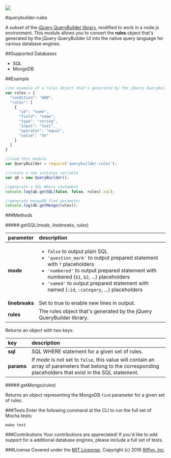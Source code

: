 <img src="https://travis-ci.org/RiffynInc/querybuilder-rules.svg?branch=master">

#querybuilder-rules

A subset of the [jQuery QueryBuilder library](http://querybuilder.js.org/index.html), modified to work in a node.js environment. This module allows you to convert the **rules** object that's generated by the jQuery QueryBuilder UI into the native query language for various database engines.

##Supported Databases

* SQL
* MongoDB

##Example

```javascript
//an example of a rules object that's generated by the jQuery QueryBuilder UI.
var rules = {
  "condition": "AND",
  "rules": [
    {
      "id": "name",
      "field": "name",
      "type": "string",
      "input": "text",
      "operator": "equal",
      "value": "Sh"
    }
  ]
}

//load this module
var QueryBuilder = require('querybuilder-rules');

//create a new instance variable
var qb = new QueryBuilder();

//generate a SQL Where statement
console.log(qb.getSQL(false, false, rules).sql);

//generate mongoDB find parameter
console.log(db.getMongo(rules));
```

###Methods

#####.getSQL(*mode*, *linebreaks*, *rules*)

| parameter | description  |
|:---|:---|
| **mode** | <ul><li>`false` to output plain SQL</li><li>`'question_mark'` to output prepared statement with `?` placeholders</li><li>`'numbered'` to output prepared statement with numbered (`$1`, `$2`, ...) placeholders</li><li>`'named'` to output prepared statement with named (`:id`, `:category`, ...) placeholders</li></ul> |
| **linebreaks** | Set to true to enable new lines in output. |
| **rules** | The rules object that's generated by the jQuery QueryBuilder library. |

Returns an object with two keys:

| key | description  |
|:---|:---|
| **sql** | SQL WHERE statement for a given set of rules. |
| **params**  | If *mode* is not set to `false`, this value will contain an array of parameters that belong to the corresponding placeholders that exist in the SQL statement. |

#####.getMongo(*rules*)

Returns an object representing the MongoDB `find` parameter for a given set of rules.

###Tests
Enter the following command at the CLI to run the full set of Mocha tests:

```cli
make test
```

###Contributions
Your contributions are appreciated! If you'd like to add support for a additional database engines, please include a full set of tests. 

###License
Covered under the [MIT Licesnse](./LICENSE), Copyright (c) 2016 [Riffyn, Inc](http://riffyn.com).
